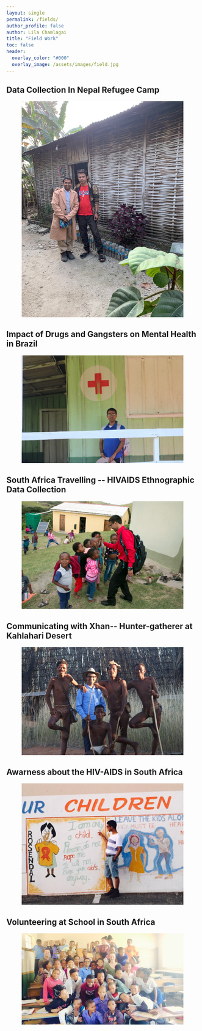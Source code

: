```yaml
---
layout: single 
permalink: /fields/
author_profile: false
author: Lila Chamlagai
title: "Field Work"
toc: false
header:
  overlay_color: "#000"
  overlay_image: /assets/images/field.jpg
---
```

## Data Collection In Nepal Refugee Camp

<figure> <img src="/assets/images/fig1.JPG">
<figcaption> </figcaption> </figure>
  
## Impact of Drugs and Gangsters on Mental Health in Brazil

<figure> <img src="/assets/images/fig2.JPG">
<figcaption> </figcaption> </figure>

## South Africa Travelling -- HIVAIDS Ethnographic Data Collection

<figure> <img src="/assets/images/fig3.JPG">
<figcaption> </figcaption> </figure>

## Communicating with Xhan-- Hunter-gatherer at Kahlahari Desert 

<figure> <img src="/assets/images/fig4.JPG">
<figcaption> </figcaption> </figure>

## Awarness about the HIV-AIDS in South Africa 

<figure> <img src="/assets/images/fig5.JPG">
<figcaption> </figcaption> </figure>

## Volunteering at School in South Africa 

<figure> <img src="/assets/images/fig6.JPG">
<figcaption> </figcaption> </figure>







